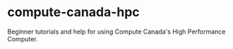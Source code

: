 # compute-canada-hpc
Beginner tutorials and help for using Compute Canada's High Performance Computer.
